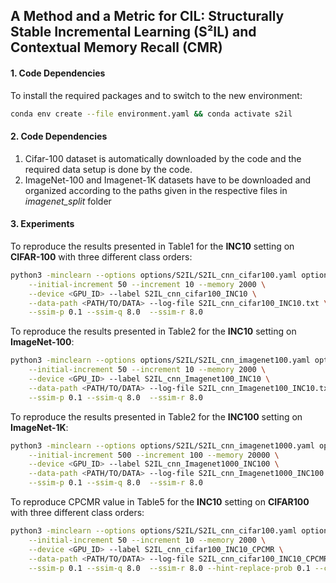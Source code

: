 ## A Method and a Metric for CIL: Structurally Stable Incremental Learning (S²IL) and Contextual Memory Recall (CMR)

#### 1. Code Dependencies
To install the required packages and to switch to the new environment: 
```bash
conda env create --file environment.yaml && conda activate s2il

```

#### 2. Code Dependencies

1. Cifar-100 dataset is automatically downloaded by the code and the required data setup is done by the code.
2. ImageNet-100 and Imagenet-1K datasets have to be downloaded and organized according to the paths given in the respective files in *imagenet_split* folder

#### 3. Experiments
To reproduce the results presented in Table1 for the **INC10** setting on **CIFAR-100** with three different class orders:

```bash
python3 -minclearn --options options/S2IL/S2IL_cnn_cifar100.yaml options/data/cifar100_3orders.yaml \
    --initial-increment 50 --increment 10 --memory 2000 \
    --device <GPU_ID> --label S2IL_cnn_cifar100_INC10 \
    --data-path <PATH/TO/DATA> --log-file S2IL_cnn_cifar100_INC10.txt \
    --ssim-p 0.1 --ssim-q 8.0  --ssim-r 8.0
```

To reproduce the results presented in Table2 for the **INC10** setting on **ImageNet-100**:

```bash
python3 -minclearn --options options/S2IL/S2IL_cnn_imagenet100.yaml options/data/imagenet100_1order.yaml \
    --initial-increment 50 --increment 10 --memory 2000 \
    --device <GPU_ID> --label S2IL_cnn_Imagenet100_INC10 \
    --data-path <PATH/TO/DATA> --log-file S2IL_cnn_Imagenet100_INC10.txt \
    --ssim-p 0.1 --ssim-q 8.0  --ssim-r 8.0
```

To reproduce the results presented in Table2 for the **INC100** setting on **ImageNet-1K**:

```bash
python3 -minclearn --options options/S2IL/S2IL_cnn_imagenet1000.yaml options/data/imagenet1000_1order.yaml \
    --initial-increment 500 --increment 100 --memory 20000 \
    --device <GPU_ID> --label S2IL_cnn_Imagenet1000_INC100 \
    --data-path <PATH/TO/DATA> --log-file S2IL_cnn_Imagenet1000_INC100.txt \
    --ssim-p 0.1 --ssim-q 8.0  --ssim-r 8.0
```

To reproduce CPCMR value in Table5 for the **INC10** setting on **CIFAR100** with three different class orders:

```bash
python3 -minclearn --options options/S2IL/S2IL_cnn_cifar100.yaml options/data/cifar100_3orders.yaml \
    --initial-increment 50 --increment 10 --memory 2000 \
    --device <GPU_ID> --label S2IL_cnn_cifar100_INC10_CPCMR \
    --data-path <PATH/TO/DATA> --log-file S2IL_cnn_cifar100_INC10_CPCMR.txt \
    --ssim-p 0.1 --ssim-q 8.0  --ssim-r 8.0 --hint-replace-prob 0.1 --calc-hint --save-model task
```
